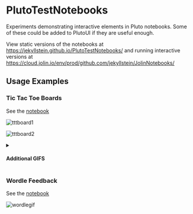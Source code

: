# PlutoTestNotebooks
 Experiments demonstrating interactive elements in Pluto notebooks.  Some of these could be added to PlutoUI if they are useful enough.
 
 View static versions of the notebooks at https://jekyllstein.github.io/PlutoTestNotebooks/ and running interactive versions at https://cloud.jolin.io/env/prod/github.com/jekyllstein/JolinNotebooks/
  
## Usage Examples

### Tic Tac Toe Boards

See the [notebook](https://jekyllstein.github.io/PlutoTestNotebooks/tictactoe_boards.html)

![tttboard1](https://github.com/jekyllstein/PlutoTestNotebooks/assets/29740321/9b7673b9-2445-43ec-985d-a9138f108abc)

![tttboard2](https://github.com/jekyllstein/PlutoTestNotebooks/assets/29740321/83565417-628f-4e87-82b4-53b5725fa8e9)

<details>
 
<summary>
 
#### Additional GIFS

</summary>
 
![tttboard3](https://github.com/jekyllstein/PlutoTestNotebooks/assets/29740321/aef842cb-d106-4e96-b6c9-dbe370e52157)

![tttmultiboard](https://github.com/jekyllstein/PlutoTestNotebooks/assets/29740321/a3567d53-9b0c-46ac-9e89-3bf030083f48)

![tttboardcombine](https://github.com/jekyllstein/PlutoTestNotebooks/assets/29740321/ad636c31-3965-40a9-a90b-7f83fdab68f5)

</details>

### Wordle Feedback

See the [notebook](https://jekyllstein.github.io/PlutoTestNotebooks/wordle_feedback.html)

![wordlegif](https://github.com/jekyllstein/PlutoTestNotebooks/assets/29740321/cfdfad77-dc66-4a81-a9d1-972163aff105)
